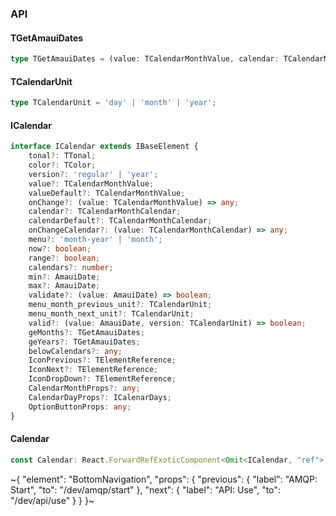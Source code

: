 

### API

#### TGetAmauiDates

```ts
type TGetAmauiDates = (value: TCalendarMonthValue, calendar: TCalendarMonthCalendar, props: TPropsAny) => Array<{
```

#### TCalendarUnit

```ts
type TCalendarUnit = 'day' | 'month' | 'year';
```

#### ICalendar

```ts
interface ICalendar extends IBaseElement {
    tonal?: TTonal;
    color?: TColor;
    version?: 'regular' | 'year';
    value?: TCalendarMonthValue;
    valueDefault?: TCalendarMonthValue;
    onChange?: (value: TCalendarMonthValue) => any;
    calendar?: TCalendarMonthCalendar;
    calendarDefault?: TCalendarMonthCalendar;
    onChangeCalendar?: (value: TCalendarMonthCalendar) => any;
    menu?: 'month-year' | 'month';
    now?: boolean;
    range?: boolean;
    calendars?: number;
    min?: AmauiDate;
    max?: AmauiDate;
    validate?: (value: AmauiDate) => boolean;
    menu_month_previous_unit?: TCalendarUnit;
    menu_month_next_unit?: TCalendarUnit;
    valid?: (value: AmauiDate, version: TCalendarUnit) => boolean;
    geMonths?: TGetAmauiDates;
    geYears?: TGetAmauiDates;
    belowCalendars?: any;
    IconPrevious?: TElementReference;
    IconNext?: TElementReference;
    IconDropDown?: TElementReference;
    CalendarMonthProps?: any;
    CalendarDayProps?: ICalenarDays;
    OptionButtonProps: any;
}
```

#### Calendar

```ts
const Calendar: React.ForwardRefExoticComponent<Omit<ICalendar, "ref"> & React.RefAttributes<unknown>>;
```

~{
  "element": "BottomNavigation",
  "props": {
    "previous": {
      "label": "AMQP: Start",
      "to": "/dev/amqp/start"
    },
    "next": {
      "label": "API: Use",
      "to": "/dev/api/use"
    }
  }
}~
